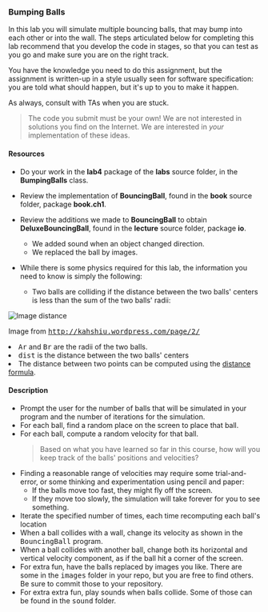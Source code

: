 ### Bumping Balls
In this lab you will simulate multiple bouncing balls, that may bump
into each other or into the wall.  The steps articulated below for completing
this lab recommend that you develop the code in stages, so that you can test
as you go and make sure you are on the right track.

You have the knowledge you need to do this assignment, but the assignment
is written-up in a style usually seen for software specification:  you are
told what should happen, but it's up to you to make it happen.

As always, consult with TAs when you are stuck.

> The code you submit must be your own!
> We are not interested in solutions you find on the Internet.  We are interested
> in *your* implementation of these ideas.

#### Resources

* Do your work in the **lab4** package of the **labs** source
folder, in the **BumpingBalls** class.

* Review the implementation of **BouncingBall**,
found in the **book** source folder, package **book.ch1**.
* Review the additions we made to **BouncingBall** to obtain
**DeluxeBouncingBall**, found in the **lecture** source folder,
package **io**.

   * We added sound when an object changed direction.
   * We replaced the ball by images.

* While there is some physics required for this lab, the information
you need to know is simply the following:

   * Two balls are colliding if the distance between the two balls' centers
is less than the sum of the two balls' radii:

![Image distance](http://kahshiu.wordpress.com/page/2/)

Image from <KBD><a href="http://kahshiu.wordpress.com/page/2/">http://kahshiu.wordpress.com/page/2/</a></KBD>
<LI> <KBD>Ar</KBD> and <KBD>Br</KBD> are the radii of the two balls.
<LI> <KBD>dist</KBD> is the distance between the two balls' centers
</UL>
</BLOCKQUOTE>
<LI> The distance between two points can be computed
using the <a href="http://www.purplemath.com/modules/distform.htm">distance formula</a>.
</UL>
</UL>
<H4>Description</H4>
<UL>
  <LI> Prompt the user for the number of balls that will be simulated in
your program and the number of iterations for the simulation.
  <LI> For each ball, find a random place on the screen to place that ball.
  <LI> For each ball, compute a random velocity for that ball.
<BLOCKQUOTE>
  Based on what you have learned so far in this course, how will you keep
track of the balls' positions and velocities?
</BLOCKQUOTE>
   <LI>
Finding a reasonable range of velocities may require some trial-and-error, or
some thinking and experimentation using pencil and paper:
<UL>
<LI> If the balls move
too fast, they might fly off the screen.
<LI> If they move too slowly, the simulation will take forever for you to see something.
</UL>
   <LI> Iterate the specified number of times, each time recomputing
each ball's location
<LI> When a ball collides with a wall, change its velocity as shown
in the <KBD>BouncingBall</KBD> program.
<LI> When a ball collides with another ball, change both its horizontal and
vertical velocity component, as if the ball hit a corner of the screen.
<LI> For extra fun, have the balls replaced by images you like.  There
are some in the <KBD>images</KBD> folder in your repo, but you are free
to find others.  Be sure to commit those to your repository.
<LI> For extra extra fun, play sounds when balls collide.  Some of those can be found
in the <KBD>sound</KBD> folder.
</UL>
